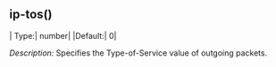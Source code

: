 ## ip-tos()

|  Type:|      number|
  |Default:|   0|

*Description:* Specifies the Type-of-Service value of outgoing packets.
